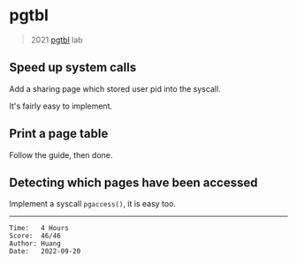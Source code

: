 # pgtbl

> 2021 [pgtbl](https://pdos.csail.mit.edu/6.S081/2021/labs/pgtbl.html) lab

## Speed up system calls

Add a sharing page which stored user pid into the syscall.

It's fairly easy to implement.

## Print a page table

Follow the guide, then done.

## Detecting which pages have been accessed

Implement a syscall `pgaccess()`, it is easy too.

---

```
Time:   4 Hours
Score:  46/46
Author: Huang
Date:   2022-09-20
```
